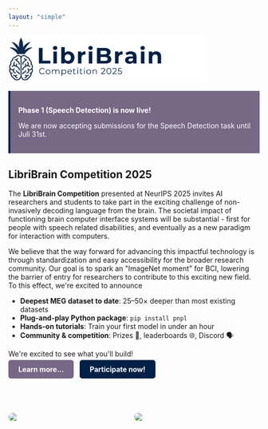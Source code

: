 ```yaml
---
layout: "simple"
---
```

<p>
  <img src="libribrain-wordmark.png" alt="LibriBrain Wordmark" width="400"/>
</p>

<div role="alert"
     style="
       background-color: #776885;
       border-left: 4px solid #002147;
       color:rgb(255, 255, 255);
       padding: 1rem;">
  <p style="font-weight: 700;">Phase 1 (Speech Detection) is now live!</p>
  <p>We are now accepting submissions for the Speech Detection task until Juli 31st.</p>
</div>



## LibriBrain Competition 2025

The **LibriBrain Competition** presented at NeurIPS 2025 invites AI researchers and students to take part in the exciting challenge of non-invasively decoding language from the brain. The societal impact of functioning brain computer interface systems will be substantial - first for people with speech related disabilities, and eventually as a new paradigm for interaction with computers.

We believe that the way forward for advancing this impactful technology is through standardization and easy accessibility for the broader research community. Our goal is to spark an "ImageNet moment" for BCI, lowering the barrier of entry for researchers to contribute to this exciting new field. To this effect, we're excited to announce
- **Deepest MEG dataset to date**: 25–50× deeper than most existing datasets
- **Plug-and-play Python package**: `pip install pnpl`
- **Hands-on tutorials**: Train your first model in under an hour
- **Community & competition**: Prizes 🎁, leaderboards 🌐, Discord 🗣️

We're excited to see what you'll build!

<div>
  <a href="https://neural-processing-lab.github.io/2025-libribrain-competition/tracks/" style="background-color:#776885;color:white;padding:10px 20px;border-radius:5px;text-decoration:none;font-weight:bold;">Learn more...</a>
  &nbsp;
  <a href="https://neural-processing-lab.github.io/2025-libribrain-competition/participate/" style="background-color:#002147;color:white;padding:10px 20px;border-radius:5px;text-decoration:none;font-weight:bold;">Participate now!</a>
</div>

<br><br><br>

<div style="display: flex; justify-content: space-between;">

  <img src="images/sherlock2.gif" style="width: 550px; height: 350px: cover; border-radius: 8px; display: block; margin: auto;"/>

  <img src="images/sherlock1.gif" style="width: 550px; height: 350px: cover; border-radius: 8px; display: block; margin: auto;"/>

</div>